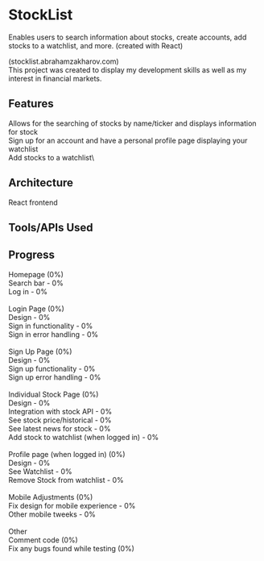 # StockList
Enables users to search information about stocks, create accounts, add stocks to a watchlist, and more. (created with React)

(stocklist.abrahamzakharov.com)\
This project was created to display my development skills as well as my interest in financial markets.

## Features

Allows for the searching of stocks by name/ticker and displays information for stock \
Sign up for an account and have a personal profile page displaying your watchlist \
Add stocks to a watchlist\

## Architecture

React frontend

## Tools/APIs Used


## Progress
Homepage (0%)\
Search bar - 0%\
Log in - 0%\
\
Login Page (0%)\
Design - 0%\
Sign in functionality - 0%\
Sign in error handling - 0%\
\
Sign Up Page (0%)\
Design - 0%\
Sign up functionality - 0%\
Sign up error handling - 0%\
\
Individual Stock Page (0%)\
Design - 0%\
Integration with stock API - 0%\
See stock price/historical - 0%\
See latest news for stock - 0%\
Add stock to watchlist (when logged in) - 0%\
\
Profile page (when logged in) (0%)\
Design - 0%\
See Watchlist - 0%\
Remove Stock from watchlist - 0%\
\
Mobile Adjustments (0%)\
Fix design for mobile experience - 0%\
Other mobile tweeks - 0%\
\
Other\
Comment code (0%)\
Fix any bugs found while testing (0%)

